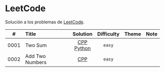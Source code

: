 <h1> LeetCode </h1>

Solución a los problemas de [LeetCode](https://leetcode.com/).

|   #   | Title           |                            Solution                            | Difficulty | Theme | Note |
| :---: | :-------------- | :------------------------------------------------------------: | :--------: | ----- | ---- |
| 0001  | Two Sum         | [CPP](CPP/leetCode101.cpp)<br>[Python](Python/leetCode0001.py) |   `easy`   |       |      |
| 0002  | Add Two Numbers |                    [CPP](CPP/leetCode2.cpp)                    |   `easy`   |       |      |

